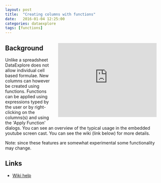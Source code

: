 ```yaml
---
layout: post
title:  "Creating columns with functions"
date:   2016-01-04 12:25:00
categories: dataexplore
tags: [functions]
---
```


<iframe width="320" height="240" style="float: right; padding:12px;"
src="https://www.youtube.com/embed/Ss0QIFywt74"
frameborder="0" allowfullscreen>
</iframe>

## Background

Unlike a spreadsheet DataExplore does not allow individual cell based formulae. New columns can however be created using functions. Functions can be applied using expressions typed by the user or by right-clicking on the columns(s) and using the 'Apply Function' dialogs. You can see an overview of the typical usage in the embedded youtube screen cast. You can see the wiki (link below) for more details.

Note: since these features are somewhat experimental some functionality may change.

## Links

* [Wiki help](https://github.com/dmnfarrell/pandastable/wiki/Applying-functions)

